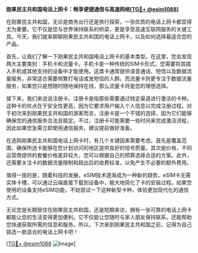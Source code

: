**刚果民主共和国电话上网卡：畅享便捷通信与高速网络[[TG💪+ @esim1088](https://t.me/s/esim1088)]**

在刚果民主共和国，无论是商务出行还是旅行探索，一张优质的电话上网卡都显得尤为重要。它不仅是您与世界保持联系的桥梁，更是享受高速互联网服务的关键工具。今天，我们就来聊聊刚果民主共和国的电话上网卡，以及如何选择最适合您的产品。

首先，让我们了解一下刚果民主共和国电话上网卡的基本类型。在这里，您会发现两大主要类别：手机卡和流量卡。手机卡是一种传统的SIM卡形式，您需要将其插入手机或其他支持的设备中才能使用。这类卡通常提供语音通话、短信以及数据流量服务，非常适合需要频繁打电话或发短信的人群。而流量卡则更专注于数据流量服务，如果您只是想随时随地保持在线，那么流量卡将是您的理想选择。

接下来，我们来说说注册卡。注册卡是指那些需要通过特定渠道进行激活的卡种。这种卡的优点在于安全性更高，因为它要求用户输入个人信息以完成注册过程。对于初次来到刚果民主共和国的游客而言，注册卡是一个不错的选择，因为它们能够确保您的通信服务合法且稳定。不过，注册卡可能需要一些时间来完成激活流程，因此如果您急需立即使用通信服务，建议提前做好准备。

在选购刚果民主共和国电话上网卡时，有几个关键因素需要考虑。首先是覆盖范围，确保所选卡能够在您计划访问的地区提供良好的信号质量。其次是价格，不同运营商提供的套餐价格差异较大，您可以根据自己的预算选择合适的方案。此外，还需要关注卡的数据流量限制和超出后的收费标准，以免产生不必要的额外费用。

值得一提的是，随着科技的发展，eSIM技术逐渐成为一种新的趋势。eSIM卡无需实体卡槽，可以通过云端直接下载到设备中，极大地简化了卡的安装过程。如果您使用的设备支持eSIM功能，不妨尝试一下这种新型卡种，体验更加现代化的通信方式。

无论您是长期居住在刚果民主共和国，还是短期来访，拥有一张可靠的电话上网卡都能让您的生活变得更加便利。它不仅能让您随时与家人朋友保持联系，还能帮助您快速获取所需的信息和服务。所以，下次来到刚果民主共和国之前，记得为自己挑选一款适合的电话上网卡吧！

[[TG💪+ @esim1088](https://t.me/s/esim1088) ![Image](https://i.postimg.cc/4NQfJmqS/Snipaste-2025-05-13-00-14-12.png)]